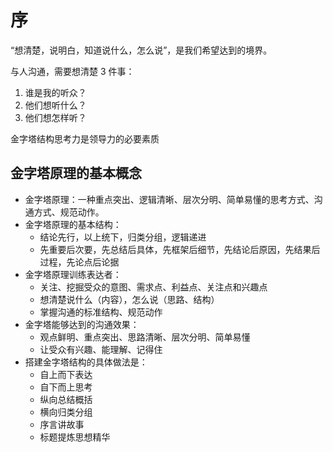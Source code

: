 # 序

“想清楚，说明白，知道说什么，怎么说”，是我们希望达到的境界。

与人沟通，需要想清楚 3 件事：

1. 谁是我的听众？
2. 他们想听什么？
3. 他们想怎样听？

金字塔结构思考力是领导力的必要素质

## 金字塔原理的基本概念

- 金字塔原理：一种重点突出、逻辑清晰、层次分明、简单易懂的思考方式、沟通方式、规范动作。
- 金字塔原理的基本结构：
  - 结论先行，以上统下，归类分组，逻辑递进
  - 先重要后次要，先总结后具体，先框架后细节，先结论后原因，先结果后过程，先论点后论据
- 金字塔原理训练表达者：
  - 关注、挖掘受众的意图、需求点、利益点、关注点和兴趣点
  - 想清楚说什么（内容），怎么说（思路、结构）
  - 掌握沟通的标准结构、规范动作
- 金字塔能够达到的沟通效果：
  - 观点鲜明、重点突出、思路清晰、层次分明、简单易懂
  - 让受众有兴趣、能理解、记得住
- 搭建金字塔结构的具体做法是：
  - 自上而下表达
  - 自下而上思考
  - 纵向总结概括
  - 横向归类分组
  - 序言讲故事
  - 标题提炼思想精华
